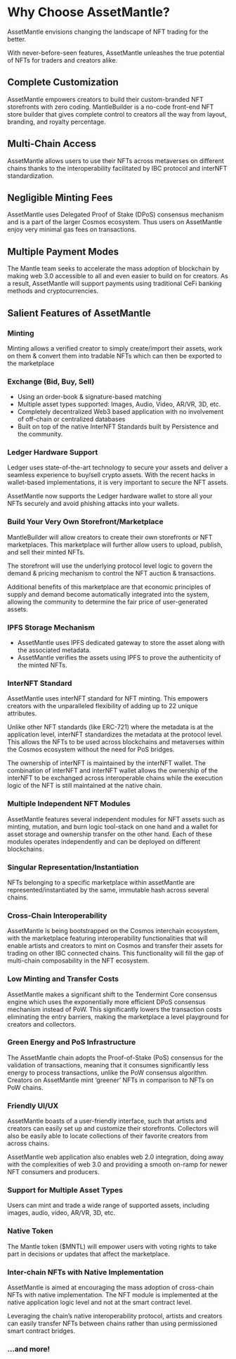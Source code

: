 # Why Choose AssetMantle?

AssetMantle envisions changing the landscape of NFT trading for the better.

With never-before-seen features, AssetMantle unleashes the true potential of NFTs for traders and creators alike.

## Complete Customization

AssetMantle empowers creators to build their custom-branded NFT storefronts with zero coding. MantleBuilder is a no-code front-end NFT store builder that gives complete control to creators all the way from layout, branding, and royalty percentage.

## Multi-Chain Access

AssetMantle allows users to use their NFTs across metaverses on different chains thanks to the interoperability facilitated by IBC protocol and interNFT standardization.

## Negligible Minting Fees

AssetMantle uses Delegated Proof of Stake (DPoS) consensus mechanism and is a part of the larger Cosmos ecosystem. Thus users on AssetMantle enjoy very minimal gas fees on transactions.

## Multiple Payment Modes

The Mantle team seeks to accelerate the mass adoption of blockchain by making web 3.0 accessible to all and even easier to build on for creators. As a result, AssetMantle will support payments using traditional CeFi banking methods and cryptocurrencies. 

## Salient Features of AssetMantle

### **Minting**

Minting allows a verified creator to simply create/import their assets, work on them & convert them into tradable NFTs which can then be exported to the marketplace

### **Exchange (Bid, Buy, Sell)**

- Using an order-book & signature-based matching
- Multiple asset types supported: Images, Audio, Video, AR/VR, 3D, etc.
- Completely decentralized Web3 based application with no involvement of off-chain or centralized databases
- Built on top of the native InterNFT Standards built by Persistence and the community.

### **Ledger Hardware Support**

Ledger uses state-of-the-art technology to secure your assets and deliver a seamless experience to buy/sell crypto assets. With the recent hacks in wallet-based implementations, it is very important to secure the NFT assets.

AssetMantle now supports the Ledger hardware wallet to store all your NFTs securely and avoid phishing attacks into your wallets.

### **Build Your Very Own Storefront/Marketplace**

MantleBuilder will allow creators to create their own storefronts or NFT marketplaces. This marketplace will further allow users to upload, publish, and sell their minted NFTs.

The storefront will use the underlying protocol level logic to govern the demand & pricing mechanism to control the NFT auction & transactions.

Additional benefits of this marketplace are that economic principles of supply and demand become automatically integrated into the system, allowing the community to determine the fair price of user-generated assets.

### IPFS **Storage Mechanism**

- AssetMantle uses IPFS dedicated gateway to store the asset along with the associated metadata.
- AssetMantle verifies the assets using IPFS to prove the authenticity of the minted NFTs.

### InterNFT Standard

AssetMantle uses interNFT standard for NFT minting. This empowers creators with the unparalleled flexibility of adding up to 22 unique attributes.

Unlike other NFT standards (like ERC-721) where the metadata is at the application level, interNFT standardizes the metadata at the protocol level. This allows the NFTs to be used across blockchains and metaverses within the Cosmos ecosystem without the need for PoS bridges.

The ownership of interNFT is maintained by the interNFT wallet. The combination of interNFT and interNFT wallet allows the ownership of the interNFT to be exchanged across interoperable chains while the execution logic of the NFT is still maintained at the native chain.

### Multiple Independent NFT Modules

AssetMantle features several independent modules for NFT assets such as minting, mutation, and burn logic tool-stack on one hand and a wallet for asset storage and ownership transfer on the other hand. Each of these modules operates independently and can be deployed on different blockchains.

### Singular Representation/Instantiation

NFTs belonging to a specific marketplace within assetMantle are represented/instantiated by the same, immutable hash across several chains.

### Cross-Chain Interoperability

AssetMantle is being bootstrapped on the Cosmos interchain ecosystem, with the marketplace featuring interoperability functionalities that will enable artists and creators to mint on Cosmos and transfer their assets for trading on other IBC connected chains. This functionality will fill the gap of multi-chain composability in the NFT ecosystem.

### Low Minting and Transfer Costs

AssetMantle makes a significant shift to the Tendermint Core consensus engine which uses the exponentially more efficient DPoS consensus mechanism instead of PoW. This significantly lowers the transaction costs eliminating the entry barriers, making the marketplace a level playground for creators and collectors.

### Green Energy and PoS Infrastructure

The AssetMantle chain adopts the Proof-of-Stake (PoS) consensus for the validation of transactions, meaning that it consumes significantly less energy to process transactions, unlike the PoW consensus algorithm. Creators on AssetMantle mint ‘greener’ NFTs in comparison to NFTs on PoW chains.

### Friendly UI/UX

AssetMantle boasts of a user-friendly interface, such that artists and creators can easily set up and customize their storefronts. Collectors will also be easily able to locate collections of their favorite creators from across chains.

AssetMantle web application also enables web 2.0 integration, doing away with the complexities of web 3.0 and providing a smooth on-ramp for newer NFT consumers and producers.

### Support for Multiple Asset Types

Users can mint and trade a wide range of supported assets, including images, audio, video, AR/VR, 3D, etc.

### Native Token

The Mantle token ($MNTL) will empower users with voting rights to take part in decisions or updates that affect the marketplace.

### Inter-chain NFTs with Native Implementation

AssetMantle is aimed at encouraging the mass adoption of cross-chain NFTs with native implementation. The NFT module is implemented at the native application logic level and not at the smart contract level.

Leveraging the chain’s native interoperability protocol, artists and creators can easily transfer NFTs between chains rather than using permissioned smart contract bridges.

### ...and more!